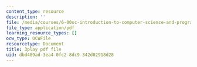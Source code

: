 ```yaml
---
content_type: resource
description: ''
file: /media/courses/6-00sc-introduction-to-computer-science-and-programming-spring-2011/dbd489ad3ea40fc28dc9342d02918d28_ggxY20cXql8.pdf
file_type: application/pdf
learning_resource_types: []
ocw_type: OCWFile
resourcetype: Document
title: 3play pdf file
uid: dbd489ad-3ea4-0fc2-8dc9-342d02918d28
---
```

